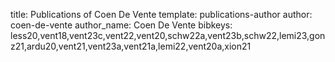 title: Publications of Coen De Vente
template: publications-author
author: coen-de-vente
author_name: Coen De Vente
bibkeys: less20,vent18,vent23c,vent22,vent20,schw22a,vent23b,schw22,lemi23,gonz21,ardu20,vent21,vent23a,vent21a,lemi22,vent20a,xion21